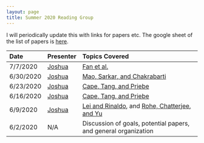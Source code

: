 ```yaml
---
layout: page
title: Summer 2020 Reading Group
---
```

I will periodically update this with links for papers etc.  The google sheet of the list of papers is [here](https://docs.google.com/spreadsheets/d/1jdYwNqViZ4kz-cvREZWdq9jOFScAkvOHmUU2pRRoa1U/edit?usp=sharing).

| Date                     | Presenter |   Topics Covered | 
| :--------                |    :---------   |  :---------   |
|7/7/2020		   | [Joshua](../assets/SIMPLE_notes.pdf)| [Fan et al.](https://arxiv.org/abs/1910.01734) |
|6/30/2020		   | [Joshua](../assets/mao_et_al_notes.pdf) | [Mao, Sarkar, and Chakrabarti](https://www-tandfonline-com.proxy1.library.jhu.edu/doi/full/10.1080/01621459.2020.1751645) |
|6/23/2020		   | [Joshua](../assets/ctp_aos_notes.pdf) | [Cape, Tang, and Priebe](https://projecteuclid.org/euclid.aos/1564797852) |
|6/16/2020		   | [Joshua](../assets/ctp_aos_notes.pdf) | [Cape, Tang, and Priebe](https://projecteuclid.org/euclid.aos/1564797852) |
| 6/9/2020 	           | [Joshua](../assets/reading_group.pdf) | [Lei and Rinaldo](https://projecteuclid.org/euclid.aos/1418135620), and [Rohe, Chatterjee, and Yu](https://projecteuclid.org/euclid.aos/1314190618) |
| 6/2/2020                 |N/A      | Discussion of goals, potential papers, and general organization       | 

